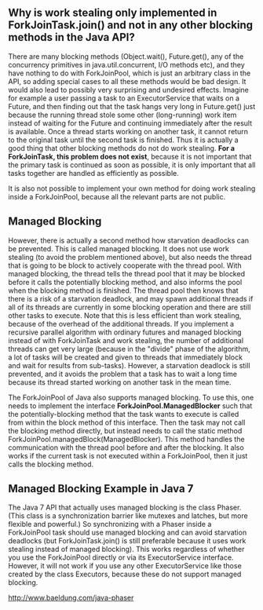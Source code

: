 ## Why is work stealing only implemented in ForkJoinTask.join() and not in any other blocking methods in the Java API? 

There are many blocking methods (Object.wait(), Future.get(), any of the concurrency primitives in java.util.concurrent, I/O methods etc), 
and they have nothing to do with ForkJoinPool, which is just an arbitrary class in the API, so adding special cases to all these methods would be bad design. 
It would also lead to possibly very surprising and undesired effects. Imagine for example a user passing a task to an ExecutorService that waits on a Future, and then finding out that 
the task hangs very long in Future.get() just because the running thread stole some other (long-running) work item instead of waiting for the Future and 
continuing immediately after the result is available. Once a thread starts working on another task, it cannot return to the original task until the second task is finished. 
Thus it is actually a good thing that other blocking methods do not do work stealing. **For a ForkJoinTask, this problem does not exist**, because it is not important that the primary task 
is continued as soon as possible, it is only important that all tasks together are handled as efficiently as possible.

It is also not possible to implement your own method for doing work stealing inside a ForkJoinPool, because all the relevant parts are not public.

## Managed Blocking
However, there is actually a second method how starvation deadlocks can be prevented. This is called managed blocking. It does not use work stealing (to avoid the problem mentioned above), 
but also needs the thread that is going to be block to actively cooperate with the thread pool. With managed blocking, the thread tells the thread pool that it may be 
blocked before it calls the potentially blocking method, and also informs the pool when the blocking method is finished. The thread pool then knows that there is a risk of a 
starvation deadlock, and may spawn additional threads if all of its threads are currently in some blocking operation and there are still other tasks to execute. 
Note that this is less efficient than work stealing, because of the overhead of the additional threads. If you implement a recursive parallel algorithm with ordinary futures and 
managed blocking instead of with ForkJoinTask and work stealing, the number of additional threads can get very large (because in the "divide" phase of the algorithm, 
a lot of tasks will be created and given to threads that immediately block and wait for results from sub-tasks).
However, a starvation deadlock is still prevented, and it avoids the problem that a task has to wait a long time because its thread started working on another task in the mean time.

The ForkJoinPool of Java also supports managed blocking. To use this, one needs to implement the interface **ForkJoinPool.ManagedBlocker** such that the potentially-blocking method that 
the task wants to execute is called from within the block method of this interface. Then the task may not call the blocking method directly, but instead needs to call 
the static method ForkJoinPool.managedBlock(ManagedBlocker). This method handles the communication with the thread pool before and after the blocking. 
It also works if the current task is not executed within a ForkJoinPool, then it just calls the blocking method.

## Managed Blocking Example in Java 7
The Java 7 API that actually uses managed blocking is the class Phaser. (This class is a synchronization barrier like mutexes and latches, but more flexible and powerful.) 
So synchronizing with a Phaser inside a ForkJoinPool task should use managed blocking and can avoid starvation deadlocks 
(but ForkJoinTask.join() is still preferable because it uses work stealing instead of managed blocking). This works regardless of whether you use the ForkJoinPool directly or via its ExecutorService interface. However, it will not work if you use any other ExecutorService like those created by the class Executors, because these do not support managed blocking.

http://www.baeldung.com/java-phaser
